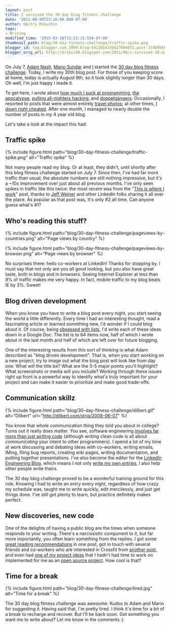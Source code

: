 ```yaml
---
layout: post
title: I survived the 30 day blog fitness challenge
date: '2011-08-09T23:16:00.000-07:00'
author: Dmitry Mikushin
tags:
- Writing
modified_time: '2015-03-28T13:23:15.554-07:00'
thumbnail_path: blog/30-day-fitness-challenge/traffic-spike.png
blogger_id: tag:blogger.com,1999:blog-5422014336627804072.post-3748956628180004428
blogger_orig_url: http://brikis98.blogspot.com/2011/08/i-survived-30-day-blog-fitness.html
---
```


On July 7, [Adam Nash](http://www.linkedin.com/in/adamnash), [Mario 
Sundar](http://www.linkedin.com/in/mariosundar) and 
[I](http://www.linkedin.com/in/jbrikman) started the [30 day blog fitness 
challenge](https://www.ybrikman.com/writing/2011/07/07/30-day-blog-fitness-challenge/). 
Today, I write my 30th blog post. For those of you keeping score at home, 
today is actually August 9th, so it took slightly longer than 30 days. Oh 
well, I'm just happy I made it. 

To get here, I wrote about [how much I suck at 
programming](https://www.ybrikman.com/writing/2011/07/08/programming-lessons-i-wish-i-knew-when/), 
[the 
apocalypse](https://www.ybrikman.com/writing/2011/07/12/obsessed-with-apocalypse/), 
[pulling all-nighters 
hacking](https://www.ybrikman.com/writing/2011/07/31/up-all-night-linkedin-intern-hackday/), 
and 
[doppelgängers](https://www.ybrikman.com/writing/2011/07/20/travel-quirks-part-3-sculpture-animals/). 
Occasionally, I resorted to posts that were almost entirely [travel 
photos](https://www.ybrikman.com/writing/2011/07/27/down-in-salt-mines/); at 
other times, [I down right 
cheated](https://www.ybrikman.com/writing/2011/07/29/worth-watching-pale-blue-dot/). 
After one month, I managed to nearly double the number of posts in my 4 year 
old blog. 

Let's take a look at the impact this had. 

## Traffic spike

{% include figure.html path="blog/30-day-fitness-challenge/traffic-spike.png" alt="Traffic spike" %}

Not many people read my blog. Or at least, they didn't, until shortly  after 
this blog fitness challenge started on July 7. Since then, I've  had far more 
traffic than usual; the absolute numbers are still nothing impressive, but 
it's a ~10x improvement over just about all previous months. I've only seen 
spikes in traffic like this twice: the most recent was from the "[This is 
where I work](https://www.ybrikman.com/writing/2011/04/01/this-is-where-i-work/)" 
post, thanks to [Jeff Weiner](http://www.linkedin.com/in/jeffweiner08)  and 
other LinkedIn folks sharing it all over the place. As popular  as that post 
was, it's only #2 all time. Can anyone guess what's #1? 

## Who's reading this stuff?

{% include figure.html path="blog/30-day-fitness-challenge/pageviews-by-countries.png" alt="Page views by country" %}

{% include figure.html path="blog/30-day-fitness-challenge/pageviews-by-browser.png" alt="Page views by browser" %}

No surprises there: hello co-workers at LinkedIn! Thanks for  stopping by. I 
must say that not only are you all good looking, but you  also have great 
taste, both in blogs and in browsers. Seeing Internet  Explorer at less than 
9% of traffic makes me very happy. In fact, mobile traffic to my blog beats IE 
by 3%. Sweet! 

## Blog driven development

When you know you have to write a blog post every night, you start seeing the 
world a little differently. Every time I had an interesting thought, read a 
fascinating article or learned something new, I'd wonder if I could blog about 
it. Of course, being [obsessed with 
lists](https://www.ybrikman.com/writing/2011/07/23/obsessed-with-lists-how-i-organize-my/), 
I'd write each of these ideas down in a Google Doc. The list is to 64 items 
now, half of which I wrote about in the last month and half of which are left 
over for future blogging. 

One of the interesting results from this sort of thinking is what Adam 
described as "blog driven development". That is, when you start working on a 
new project, try to image out what the blog post will look like from day one. 
What will the title be? What are the 3-5 major points you'll highlight? What 
screenshots or media will you include? Working through these issues right up 
front is a powerful way to identify what's truly important for your project 
and can make it easier to prioritize and make good trade-offs. 

## Communication skillz

{% include figure.html path="blog/30-day-fitness-challenge/dilbert.gif" alt="Dilbert" url="http://dilbert.com/strip/2008-06-07" %}

You know that whole communication thing they told you about in college? Turns 
out it really does matter. You see, software engineering [involves far more 
than just writing 
code](http://codedependents.com/2011/06/06/software-development-is-not-just-coding/) 
(although writing clean code is all about *communicating* your intent to other 
programmers). I spend a lot of my time at work discussing and debating ideas 
with co-workers, writing emails, IMing, filing bug reports, creating wiki 
pages, writing documentation, and putting together presentations. I've also 
become the editor for the [LinkedIn Engineering 
Blog](http://engineering.linkedin.com/blog), which means I not only [write my 
own entries](http://engineering.linkedin.com/34/play-framework-and-async-io), 
I also help other people write theirs. 

The 30 day blog challenge proved to be a wonderful training ground for this 
role. Knowing I had to write an entry every night, regardless of how crazy my 
schedule was, taught me to write quickly, edit mercilessly, and just get 
things done. I've still got plenty to learn, but practice definitely makes 
perfect. 

## New discoveries, new code

One of the delights of having a public blog are the times when someone 
responds to your writing.  There's a narcissistic component to it, but far 
more importantly, you often learn something from the replies. I got some 
[great reading 
recommendations](https://www.ybrikman.com/writing/2011/07/12/obsessed-with-apocalypse/) 
in one post, got in touch with several friends and co-workers who are 
interested in Crossfit from [another 
post](https://www.ybrikman.com/writing/2011/08/02/in-case-you-missed-it-epic-2011/), 
and even had [one of my project 
ideas](https://www.ybrikman.com/writing/2011/07/26/proposal-extend-markdown-syntax-to/) 
that I hadn't had time to work on implemented for me as an [open source 
project](https://github.com/maleldil/wmd). How cool is that? 

## Time for a break

{% include figure.html path="blog/30-day-fitness-challenge/tired.jpg" alt="Time for a break" %}

The 30 day blog fitness challenge was awesome. Kudos to Adam and Mario for 
suggesting it. Having said that, I'm pretty tired. I think it's time for a bit 
of a break to recharge and recover. But I'll be back soon. Got something you 
want me to write about? Let me know in the comments :) 
